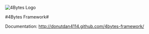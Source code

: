 ![4Bytes Logo](http://donutdan4114.github.com/4bytes-framework/images/logo_medium.png)

#4Bytes Framework#

Documentation: http://donutdan4114.github.com/4bytes-framework/
